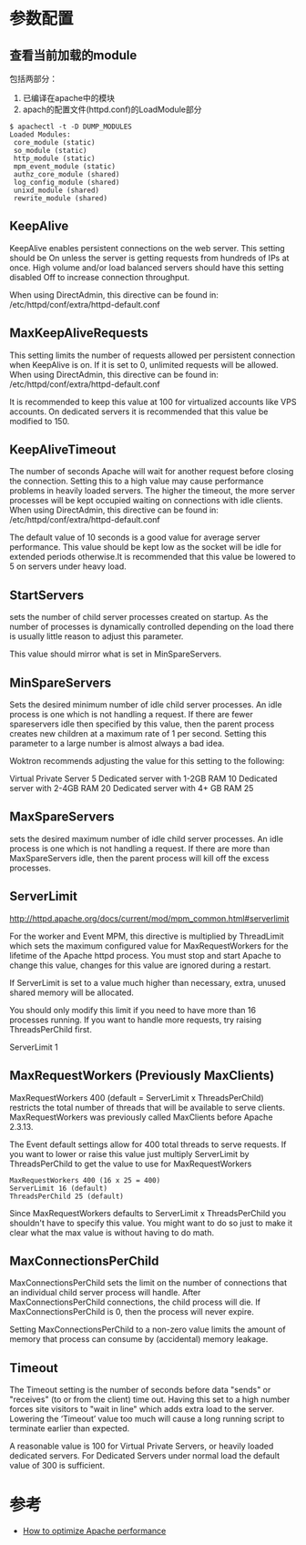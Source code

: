 # 参数配置

## 查看当前加载的module

包括两部分：

1. 已编译在apache中的模块
2. apach的配置文件(httpd.conf)的LoadModule部分

```shell
$ apachectl -t -D DUMP_MODULES
Loaded Modules:
 core_module (static)
 so_module (static)
 http_module (static)
 mpm_event_module (static)
 authz_core_module (shared)
 log_config_module (shared)
 unixd_module (shared)
 rewrite_module (shared)
```

## KeepAlive

KeepAlive enables persistent connections on the web server. This setting should be On unless the server is getting requests from hundreds of IPs at once. High volume and/or load balanced servers should have this setting disabled Off to increase connection throughput.

When using DirectAdmin, this directive can be found in: /etc/httpd/conf/extra/httpd-default.conf

## MaxKeepAliveRequests

This setting limits the number of requests allowed per persistent connection when KeepAlive is on. If it is set to 0, unlimited requests will be allowed. When using DirectAdmin, this directive can be found in: /etc/httpd/conf/extra/httpd-default.conf

It is recommended to keep this value at 100 for virtualized accounts like VPS accounts. On dedicated servers it is recommended that this value be modified to 150.

## KeepAliveTimeout

The number of seconds Apache will wait for another request before closing the connection. Setting this to a high value may cause performance problems in heavily loaded servers. The higher the timeout, the more server processes will be kept occupied waiting on connections with idle clients. When using DirectAdmin, this directive can be found in: /etc/httpd/conf/extra/httpd-default.conf

The default value of 10 seconds is a good value for average server performance. This value should be kept low as the socket will be idle for extended periods otherwise.It is recommended that this value be lowered to 5 on servers under heavy load.

## StartServers

sets the number of child server processes created on startup. As the number of processes is dynamically controlled depending on the load there is usually little reason to adjust this parameter.

This value should mirror what is set in MinSpareServers.

## MinSpareServers

Sets the desired minimum number of idle child server processes. An idle process is one which is not handling a request. If there are fewer spareservers idle then specified by this value, then the parent process creates new children at a maximum rate of 1 per second. Setting this parameter to a large number is almost always a bad idea.

Woktron recommends adjusting the value for this setting to the following:

Virtual Private Server 5
Dedicated server with 1-2GB RAM 10
Dedicated server with 2-4GB RAM 20
Dedicated server with 4+ GB RAM 25

## MaxSpareServers

sets the desired maximum number of idle child server processes. An idle process is one which is not handling a request. If there are more than MaxSpareServers idle, then the parent process will kill off the excess processes.

## ServerLimit

http://httpd.apache.org/docs/current/mod/mpm_common.html#serverlimit

For the worker and Event MPM, this directive is multiplied by ThreadLimit which sets the maximum configured value for MaxRequestWorkers for the lifetime of the Apache httpd process. You must stop and start Apache to change this value, changes for this value are ignored during a restart.

If ServerLimit is set to a value much higher than necessary, extra, unused shared memory will be allocated.

You should only modify this limit if you need to have more than 16 processes running. If you want to handle more requests, try raising ThreadsPerChild first.

ServerLimit 1

## MaxRequestWorkers (Previously MaxClients)

MaxRequestWorkers 400 (default = ServerLimit x ThreadsPerChild) restricts the total number of threads that will be available to serve clients. MaxRequestWorkers was previously called MaxClients before Apache 2.3.13.

The Event default settings allow for 400 total threads to serve requests. If you want to lower or raise this value just multiply ServerLimit by ThreadsPerChild to get the value to use for MaxRequestWorkers

```shell
MaxRequestWorkers 400 (16 x 25 = 400)
ServerLimit 16 (default)
ThreadsPerChild 25 (default)
```

Since MaxRequestWorkers defaults to ServerLimit x ThreadsPerChild you shouldn't have to specify this value. You might want to do so just to make it clear what the max value is without having to do math.

## MaxConnectionsPerChild

MaxConnectionsPerChild sets the limit on the number of connections that an individual child server process will handle. After MaxConnectionsPerChild connections, the child process will die. If MaxConnectionsPerChild is 0, then the process will never expire.

Setting MaxConnectionsPerChild to a non-zero value limits the amount of memory that process can consume by (accidental) memory leakage.

## Timeout

The Timeout setting is the number of seconds before data "sends" or "receives" (to or from the client) time out. Having this set to a high number forces site visitors to "wait in line" which adds extra load to the server. Lowering the ‘Timeout’ value too much will cause a long running script to terminate earlier than expected.

A reasonable value is 100 for Virtual Private Servers, or heavily loaded dedicated servers. For Dedicated Servers under normal load the default value of 300 is sufficient.

# 参考
- [How to optimize Apache performance](http://www.woktron.com/secure/knowledgebase/133/How-to-optimize-Apache-performance.html)
